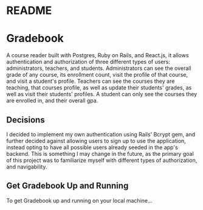 # README

# Gradebook

A course reader built with Postgres, Ruby on Rails, and React.js, it allows authentication and authorization of three different types of users: administrators, teachers, and students. Administrators can see the overall grade of any course, its enrollment count, visit the profile of that course, and visit a student's profile. Teachers can see the courses they are teaching, that courses profile, as well as update their students' grades, as well as visit their students' profiles. A student can only see the courses they are enrolled in, and their overall gpa.

## Decisions
I decided to implement my own authentication using Rails' Bcrypt gem, and further decided against allowing users to sign up to use the application, instead opting to have all possible users already seeded in the app's backend. This is something I may change in the future, as the primary goal of this project was to familiarize myself with different types of authorization, and navigability.

## Get Gradebook Up and Running
To get Gradebook up and running on your local machine...
